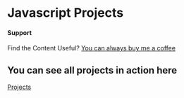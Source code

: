 # Javascript Projects

#### Support

Find the Content Useful? [You can always buy me a coffee](https://www.buymeacoffee.com/johnsmilga)

## You can see all projects in action here

[Projects](https://www.vanillajavascriptprojects.com/)
